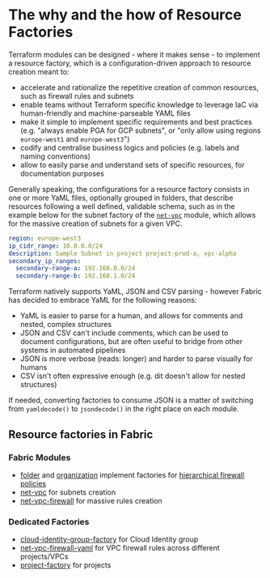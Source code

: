 # The why and the how of Resource Factories

Terraform modules can be designed - where it makes sense - to implement a resource factory, which is a configuration-driven approach to resource creation meant to:

- accelerate and rationalize the repetitive creation of common resources, such as firewall rules and subnets
- enable teams without Terraform specific knowledge to leverage IaC via human-friendly and machine-parseable YAML files
- make it simple to implement specific requirements and best practices (e.g. "always enable PGA for GCP subnets", or "only allow using regions `europe-west1` and `europe-west3`")
- codify and centralise business logics and policies (e.g. labels and naming conventions)
- allow to easily parse and understand sets of specific resources, for documentation purposes

Generally speaking, the configurations for a resource factory consists in one or more YaML files, optionally grouped in folders, that describe resources following a well defined, validable schema, such as in the example below for the subnet factory of the [`net-vpc`](../../modules/net-vpc) module, which allows for the massive creation of subnets for a given VPC.

```yaml
region: europe-west3
ip_cidr_range: 10.0.0.0/24
description: Sample Subnet in project project-prod-a, vpc-alpha
secondary_ip_ranges:
  secondary-range-a: 192.168.0.0/24
  secondary-range-b: 192.168.1.0/24
```

Terraform natively supports YaML, JSON and CSV parsing - however Fabric has decided to embrace YaML for the following reasons:

- YaML is easier to parse for a human, and allows for comments and nested, complex structures
- JSON and CSV can't include comments, which can be used to document configurations, but are often useful to bridge from other systems in automated pipelines
- JSON is more verbose (reads: longer) and harder to parse visually for humans
- CSV isn't often expressive enough (e.g. dit doesn't allow for nested structures)

If needed, converting factories to consume JSON is a matter of switching from `yamldecode()` to `jsondecode()` in the right place on each module.

## Resource factories in Fabric

### Fabric Modules

- [folder](../../modules/folder/README.md#firewall-policy-factory) and [organization](../../modules/organization/README.md#firewall-policy-factory) implement factories for [hierarchical firewall policies](https://cloud.google.com/vpc/docs/firewall-policies)
- [net-vpc](../../modules/net-vpc/README.md#subnet-factory) for subnets creation
- [net-vpc-firewall](../../modules/net-vpc-firewall/README.md#rules-factory) for massive rules creation

### Dedicated Factories

- [cloud-identity-group-factory](cloud-identity-group-factory/README.md) for Cloud Identity group
- [net-vpc-firewall-yaml](net-vpc-firewall-yaml/README.md) for VPC firewall rules across different projects/VPCs
- [project-factory](project-factory/README.md) for projects
 
